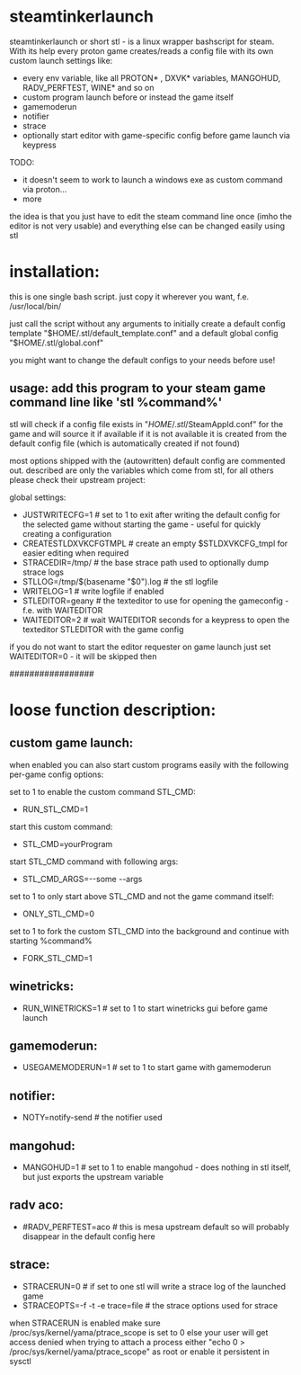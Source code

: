 # steamtinkerlaunch

steamtinkerlaunch or short stl - is a linux wrapper bashscript for steam.
With its help every proton game creates/reads a config file with its own custom launch settings like:

* every env variable, like all PROTON* , DXVK* variables, MANGOHUD, RADV_PERFTEST, WINE* and so on
* custom program launch before or instead the game itself
* gamemoderun
* notifier
* strace
* optionally start editor with game-specific config before game launch via keypress

TODO:
* it doesn't seem to work to launch a windows exe as custom command via proton...
* more

the idea is that you just have to edit the steam command line once (imho the editor is not very usable)
and everything else can be changed easily using stl

# installation: 
this is one single bash script. just copy it wherever you want, f.e. /usr/local/bin/

just call the script without any arguments
to initially create a default config template
"$HOME/.stl/default_template.conf"
and a default global config
"$HOME/.stl/global.conf"


you might want to change the default configs to your needs before use!


usage: add this program to your steam game command line like 'stl %command%'
-----------------------------------

stl will check if a config file exists in "$HOME/.stl/$SteamAppId.conf" for the game and will source it if available
if it is not available it is created from the default config file (which is automatically created if not found)

most options shipped with the (autowritten) default config are commented out.
described are only the variables which come from stl, for all others please check their upstream project:

global settings:

* JUSTWRITECFG=1 							# set to 1 to exit after writing the default config for the selected game without starting the game - useful for quickly creating a configuration
* CREATESTLDXVKCFGTMPL						# create an empty $STLDXVKCFG_tmpl for easier editing when required
* STRACEDIR=/tmp/ 							# the base strace path used to optionally dump strace logs
* STLLOG=/tmp/$(basename "$0").log			# the stl logfile
* WRITELOG=1								# write logfile if enabled
* STLEDITOR=geany							# the texteditor to use for opening the gameconfig - f.e. with WAITEDITOR
* WAITEDITOR=2								# wait WAITEDITOR seconds for a keypress to open the texteditor STLEDITOR with the game config

if you do not want to start the editor requester on game launch just set WAITEDITOR=0 - it will be skipped then

#################

# loose function description:

custom game launch:
---------------------
when enabled you can also start custom programs easily with the following per-game config options:

set to 1 to enable the custom command STL_CMD:
* RUN_STL_CMD=1

start this custom command:
* STL_CMD=yourProgram

start STL_CMD command with following args:
* STL_CMD_ARGS=--some --args

set to 1 to only start above STL_CMD and not the game command itself:
* ONLY_STL_CMD=0

set to 1 to fork the custom STL_CMD into the background and continue with starting %command%
* FORK_STL_CMD=1

winetricks:
------------
* RUN_WINETRICKS=1							# set to 1 to start winetricks gui before game launch

gamemoderun:
-------------
* USEGAMEMODERUN=1							# set to 1 to start game with gamemoderun

notifier:
-----------
* NOTY=notify-send							# the notifier used

mangohud:
----------

* MANGOHUD=1								# set to 1 to enable mangohud - does nothing in stl itself, but just exports the upstream variable

radv aco:
----------
* #RADV_PERFTEST=aco						# this is mesa upstream default so will probably disappear in the default config here

strace:
----------
* STRACERUN=0 								# if set to one stl will write a strace log of the launched game
* STRACEOPTS=-f -t -e trace=file			# the strace options used for strace

when STRACERUN is enabled make sure
/proc/sys/kernel/yama/ptrace_scope is set to 0
else your user will get access denied when trying to attach a process
either "echo 0 > /proc/sys/kernel/yama/ptrace_scope" as root or enable it persistent in sysctl

